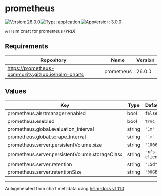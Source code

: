 # prometheus

![Version: 26.0.0](https://img.shields.io/badge/Version-26.0.0-informational?style=flat-square) ![Type: application](https://img.shields.io/badge/Type-application-informational?style=flat-square) ![AppVersion: 3.0.0](https://img.shields.io/badge/AppVersion-3.0.0-informational?style=flat-square)

A Helm chart for prometheus (PRD)

## Requirements

| Repository | Name | Version |
|------------|------|---------|
| https://prometheus-community.github.io/helm-charts | prometheus | 26.0.0 |

## Values

| Key | Type | Default | Description |
|-----|------|---------|-------------|
| prometheus.alertmanager.enabled | bool | `false` |  |
| prometheus.enabled | bool | `true` |  |
| prometheus.global.evaluation_interval | string | `"1m"` |  |
| prometheus.global.scrape_interval | string | `"1m"` |  |
| prometheus.server.persistentVolume.size | string | `"100Gi"` |  |
| prometheus.server.persistentVolume.storageClass | string | `"nfs-client"` |  |
| prometheus.server.retention | string | `"15d"` |  |
| prometheus.server.retentionSize | string | `"90GB"` |  |

----------------------------------------------
Autogenerated from chart metadata using [helm-docs v1.11.0](https://github.com/norwoodj/helm-docs/releases/v1.11.0)
